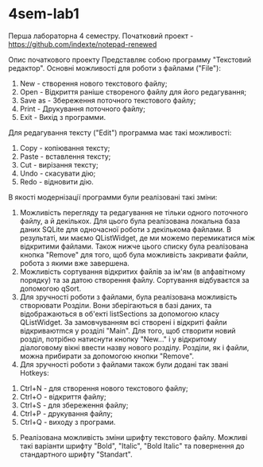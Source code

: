 # 4sem-lab1
Перша лабораторна 4 семестру. Початковий проект - https://github.com/indexte/notepad-renewed

Опис початкового проекту
Представляє собою программу "Текстовий редактор".
Основні можливості для роботи з файлами ("File"):
1) New - cтворення нового текстового файлу;
2) Open - Відкриття раніше створеного файлу для його редагування;
3) Save as - Збереження поточного текстового файлу;
4) Print - Друкування поточного файлу;
5) Exit - Вихід з программи.

Для редагування тексту ("Edit") программа має такі можливості:
1) Copy - копіювання тексту;
2) Paste - вставлення тексту;
3) Cut - вирізання тексту;
4) Undo - скасувати дію;
5) Redo - відновити дію.

В якості модернізації программи були реалізовані такі зміни:
1. Можливість перегляду та редагування не тільки одного поточного файлу, а й декількох. Для цього була реалізована локальна база даних SQLite для одночасної роботи з декількома файлами. В результаті, ми маємо QListWidget, де ми можемо перемикатися між відкритими файлами. Також нижче цього списку була реалізована кнопка "Remove" для того, щоб була можливість закривати файли, робота з якими вже завершена. 
2. Можливість сортування відкритих файлів за ім'ям (в алфавітному порядку) та за датою створення файлу. Сортування відбуваєтся за допомогою qSort.
3. Для зручності роботи з файлами, була реалізована можливість створювати Розділи. Вони зберігаються в базі даних, та відображаються в об'екті listSections за допомогою класу QListWidget. За замовчуванням всі створені і відкриті файли відкриваютmся у розділі "Main". Для того, щоб створити новий розділ, потрібно натиснути кнопку "New..." і у відкритому діалоговому вікні ввести назву нового розділу. Розділи, як і файли, можна прибирати за допомогою кнопки "Remove".
4. Для зручності роботи з файлами також були додані так звані Hotkeys:
  1) Ctrl+N - для створення нового текстового файлу;
  2) Ctrl+O - відкриття файлу;
  3) Ctrl+S - для збереження файлу;
  4) Ctrl+P - друкування файлу;
  5) Ctrl+Q - виходу з програми.
5. Реалізована можливість зміни шрифту текстового файлу. Можливі такі варіанти шрифту "Bold", "Italic", "Bold Italic" та повернення до стандартного шрифту "Standart".
